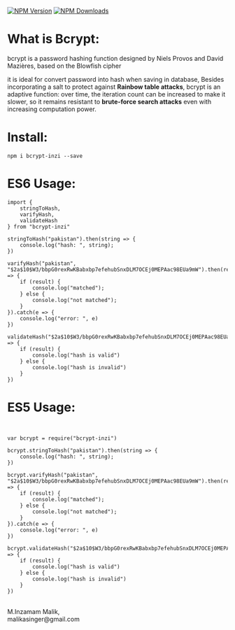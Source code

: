 
[![NPM Version][npm-version-image]][npm-url]
[![NPM Downloads][npm-downloads-image]][npm-url]

[npm-downloads-image]: https://badgen.net/npm/dy/bcrypt-inzi
[npm-url]: https://npmjs.org/package/bcrypt-inzi
[npm-version-image]: https://badgen.net/npm/v/bcrypt-inzi



# What is Bcrypt:
bcrypt is a password hashing function designed by Niels Provos and David Mazières, based on the Blowfish cipher 

it is ideal for convert password into hash when saving in database,  Besides incorporating a salt to protect against **Rainbow table attacks**, bcrypt is an adaptive function: over time, the iteration count can be increased to make it slower, so it remains resistant to **brute-force search attacks** even with increasing computation power.



# Install:

`npm i bcrypt-inzi --save`


# ES6 Usage:

```
import { 
    stringToHash,
    varifyHash, 
    validateHash 
} from "bcrypt-inzi"

stringToHash("pakistan").then(string => {
    console.log("hash: ", string);
})

varifyHash("pakistan", "$2a$10$W3/bbpG0rexRwKBabxbp7efehubSnxDLM7OCEj0MEPAac98EUa9mW").then(result => {
    if (result) {
        console.log("matched");
    } else {
        console.log("not matched");
    }
}).catch(e => {
    console.log("error: ", e)
})

validateHash("$2a$10$W3/bbpG0rexRwKBabxbp7efehubSnxDLM7OCEj0MEPAac98EUa9mW").then(result => {
    if (result) {
        console.log("hash is valid")
    } else {
        console.log("hash is invalid")
    }
})
```

# ES5 Usage:

```


var bcrypt = require("bcrypt-inzi")

bcrypt.stringToHash("pakistan").then(string => {
    console.log("hash: ", string);
})

bcrypt.varifyHash("pakistan", "$2a$10$W3/bbpG0rexRwKBabxbp7efehubSnxDLM7OCEj0MEPAac98EUa9mW").then(result => {
    if (result) {
        console.log("matched");
    } else {
        console.log("not matched");
    }
}).catch(e => {
    console.log("error: ", e)
})

bcrypt.validateHash("$2a$10$W3/bbpG0rexRwKBabxbp7efehubSnxDLM7OCEj0MEPAac98EUa9mW").then(result => {
    if (result) {
        console.log("hash is valid")
    } else {
        console.log("hash is invalid")
    }
})

```

<br>
M.Inzamam Malik,<br>
malikasinger@gmail.com
